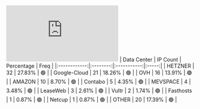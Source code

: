 ![Diagramm](https://github.com/obajay/StateSync-snapshots/blob/main/Projects/BandProtocol/1/README.md)
| Data Center | IP Count | Percentage | Freq |
|:------------:|:--------:|:-----------:|:-----:|
| HETZNER | 32 | 27.83% | 🟢 |
| Google-Cloud | 21 | 18.26% | 🟢 |
| OVH | 16 | 13.91% | 🟢 |
| AMAZON | 10 | 8.70% | 🟢 |
| Contabo | 5 | 4.35% | 🟢 |
| MEVSPACE | 4 | 3.48% | 🟢 |
| LeaseWeb | 3 | 2.61% | 🟢 |
| Vultr | 2 | 1.74% | 🟢 |
| Fasthosts | 1 | 0.87% | 🟢 |
| Netcup | 1 | 0.87% | 🟢 |
| OTHER | 20 | 17.39% | 🟢 |